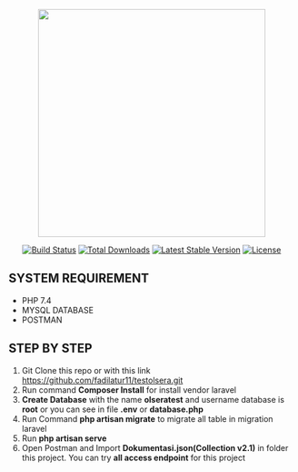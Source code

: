 <p align="center"><a href="https://laravel.com" target="_blank"><img src="https://raw.githubusercontent.com/laravel/art/master/logo-lockup/5%20SVG/2%20CMYK/1%20Full%20Color/laravel-logolockup-cmyk-red.svg" width="400"></a></p>

<p align="center">
<a href="https://travis-ci.org/laravel/framework"><img src="https://travis-ci.org/laravel/framework.svg" alt="Build Status"></a>
<a href="https://packagist.org/packages/laravel/framework"><img src="https://img.shields.io/packagist/dt/laravel/framework" alt="Total Downloads"></a>
<a href="https://packagist.org/packages/laravel/framework"><img src="https://img.shields.io/packagist/v/laravel/framework" alt="Latest Stable Version"></a>
<a href="https://packagist.org/packages/laravel/framework"><img src="https://img.shields.io/packagist/l/laravel/framework" alt="License"></a>
</p>

## SYSTEM REQUIREMENT
- PHP 7.4
- MYSQL DATABASE
- POSTMAN

## STEP BY STEP
1. Git Clone this repo or with this link <a href="https://github.com/fadilatur11/testolsera.git">https://github.com/fadilatur11/testolsera.git</a>
2. Run command <b>Composer Install</b> for install vendor laravel
3. <b>Create Database</b> with the name <b>olseratest</b> and username database is <b>root</b> or you can see in file <b>.env</b> or <b>database.php</b>
4. Run Command <b>php artisan migrate</b> to migrate all table in migration laravel
5. Run <b>php artisan serve</b>
6. Open Postman and Import <b>Dokumentasi.json(Collection v2.1)</b> in folder this project. You can try <b>all access endpoint</b> for this project
